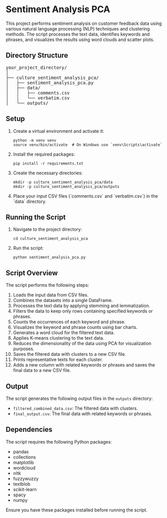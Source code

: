 <h1>Sentiment Analysis PCA</h1>

<p>This project performs sentiment analysis on customer feedback data using various natural language processing (NLP) techniques and clustering methods. The script processes the text data, identifies keywords and phrases, and visualizes the results using word clouds and scatter plots.</p>

<h2>Directory Structure</h2>
<pre>
your_project_directory/
│
├── culture_sentiment_analysis_pca/
│   ├── sentiment_analysis_pca.py
│   ├── data/
│   │   ├── comments.csv
│   │   └── verbatim.csv
│   └── outputs/
</pre>

<h2>Setup</h2>
<ol>
    <li>Create a virtual environment and activate it:
        <pre><code>python -m venv venv
source venv/bin/activate  # On Windows use `venv\Scripts\activate`</code></pre>
    </li>
    <li>Install the required packages:
        <pre><code>pip install -r requirements.txt</code></pre>
    </li>
    <li>Create the necessary directories:
        <pre><code>mkdir -p culture_sentiment_analysis_pca/data
mkdir -p culture_sentiment_analysis_pca/outputs</code></pre>
    </li>
    <li>Place your input CSV files (`comments.csv` and `verbatim.csv`) in the `data` directory.</li>
</ol>

<h2>Running the Script</h2>
<ol>
    <li>Navigate to the project directory:
        <pre><code>cd culture_sentiment_analysis_pca</code></pre>
    </li>
    <li>Run the script:
        <pre><code>python sentiment_analysis_pca.py</code></pre>
    </li>
</ol>

<h2>Script Overview</h2>
<p>The script performs the following steps:</p>
<ol>
    <li>Loads the input data from CSV files.</li>
    <li>Combines the datasets into a single DataFrame.</li>
    <li>Processes the text data by applying stemming and lemmatization.</li>
    <li>Filters the data to keep only rows containing specified keywords or phrases.</li>
    <li>Counts the occurrences of each keyword and phrase.</li>
    <li>Visualizes the keyword and phrase counts using bar charts.</li>
    <li>Generates a word cloud for the filtered text data.</li>
    <li>Applies K-means clustering to the text data.</li>
    <li>Reduces the dimensionality of the data using PCA for visualization purposes.</li>
    <li>Saves the filtered data with clusters to a new CSV file.</li>
    <li>Prints representative texts for each cluster.</li>
    <li>Adds a new column with related keywords or phrases and saves the final data to a new CSV file.</li>
</ol>

<h2>Output</h2>
<p>The script generates the following output files in the <code>outputs</code> directory:</p>
<ul>
    <li><code>filtered_combined_data.csv</code>: The filtered data with clusters.</li>
    <li><code>final_output.csv</code>: The final data with related keywords or phrases.</li>
</ul>

<h2>Dependencies</h2>
<p>The script requires the following Python packages:</p>
<ul>
    <li>pandas</li>
    <li>collections</li>
    <li>matplotlib</li>
    <li>wordcloud</li>
    <li>nltk</li>
    <li>fuzzywuzzy</li>
    <li>textblob</li>
    <li>scikit-learn</li>
    <li>spacy</li>
    <li>numpy</li>
</ul>

<p>Ensure you have these packages installed before running the script.</p>

</body>
</html>